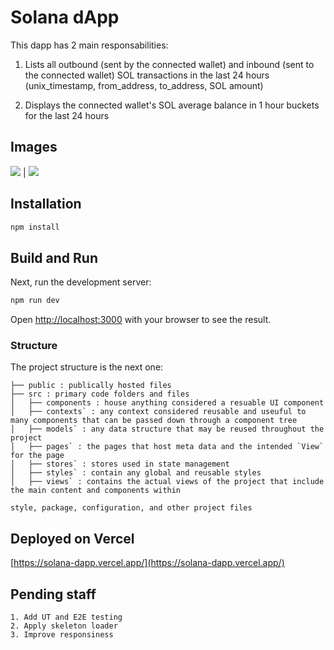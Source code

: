 
# Solana dApp

This dapp has 2 main responsabilities:

1) Lists all outbound (sent by the connected wallet) and inbound (sent to the connected wallet) SOL transactions in the last 24 hours (unix_timestamp, from_address, to_address, SOL amount)

2) Displays the connected wallet's SOL average balance in 1 hour buckets for the last 24 hours

## Images
![](1.png)  |  ![](2p.png)


## Installation

```bash
npm install
```

## Build and Run

Next, run the development server:

```bash
npm run dev
```

Open [http://localhost:3000](http://localhost:3000) with your browser to see the result.


### Structure

The project structure is the next one:
 
```
├── public : publically hosted files
├── src : primary code folders and files 
│   ├── components : house anything considered a resuable UI component
│   ├── contexts` : any context considered reusable and useuful to many components that can be passed down through a component tree
│   ├── models` : any data structure that may be reused throughout the project
│   ├── pages` : the pages that host meta data and the intended `View` for the page
│   ├── stores` : stores used in state management
│   ├── styles` : contain any global and reusable styles
│   ├── views` : contains the actual views of the project that include the main content and components within

style, package, configuration, and other project files

```


## Deployed on Vercel

[https://solana-dapp.vercel.app/](https://solana-dapp.vercel.app/)


## Pending staff
    1. Add UT and E2E testing
    2. Apply skeleton loader
    3. Improve responsiness